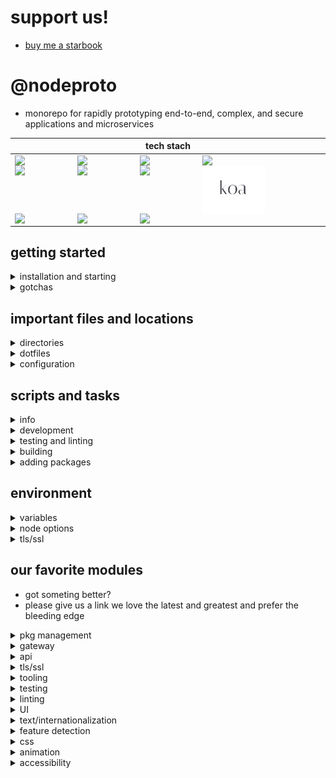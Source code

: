 # support us!
  - [buy me a starbook](https://us.starlabs.systems/)


# @nodeproto
  - monorepo for rapidly prototyping end-to-end, complex, and secure applications and microservices


| tech stach |
| :----------: |
| <img src="https://webpack.js.org/site-logo.1fcab817090e78435061.svg" width="100" align="left" /><img src="https://www.openapis.org/wp-content/uploads/sites/3/2018/02/OpenAPI_Logo_Pantone-1.png" width="100" align="left" /><img src="https://cdn.haproxy.com/wp-content/uploads/2017/10/haproxy-weblogo.png" width="100" align="left" /><img src="https://nodejs.org/static/images/logo.svg" width="100" align="left" /><img src="https://github.com/evanw/esbuild/raw/master/images/wordmark.svg" width="100" align="left" /><img src="https://avatars.githubusercontent.com/u/5429470?s=200&v=4" width="100" align="left" /><img src="https://hero35.com/stacks/react.svg" width="100" align="left" /><img src="https://raw.githubusercontent.com/koajs/koa/master/docs/logo.png" width="100" align="left" /><img src="https://user-images.githubusercontent.com/645641/79596653-38f81200-80e1-11ea-98cd-1c6a3bb5de51.png" width="100" align="left" /><img src="https://cdn.rawgit.com/standard/standard/master/badge.svg" width="100" align="left" /><img src="https://camo.githubusercontent.com/32657601b349b558831f32c553cb2c7734cb5ae89a2e8340afa314ea3b2116a0/68747470733a2f2f6d696c6c696772616d2e696f2f696d616765732f7468756d626e61696c2e706e67" width="100" align="left" />|


## getting started
<details>
  <summary> installation and starting </summary>

  1. `npm install -g @microsoft/rush` *install rush*
  2. [configure your git username & email](https://support.atlassian.com/bitbucket-cloud/docs/configure-your-dvcs-username-for-commits/)
    - you should do this even if your not using this starterkit
    - *$ git config --global user.name "fname lname"*
    - *$ git config --global "your_github_username@users.noreply.github.com"*
  3. `npm i` *install rush-select in root dir*
  4. `rush update` *install npm dependencies in all pkgs*
  5. `rushx select` *choose start cmd in all pkgs where its available*
  6. open `localhost:7777`
</details>

<details>
  <summary> gotchas </summary>

  - until we get docker setup make sure you have **haproxy 2.4** installed
    - see *apps/gateway* for instructions
  - if something doesnt work [please check our todo list](./doc/todos.md)
    - likely we've provided a work around, if not, create a github issue!

</details>


## important files and locations
<details>
  <summary> directories </summary>

  - *root/apps* main applications
  - *root/libraries* libraries used by applications
  - *root/common* rushjs configuration
  - *root/doc* various docuemntation
</details>

<details>
  <summary> dotfiles </summary>

  - [editorconfig](https://editorconfig.org/)
  - [gitignore](https://git-scm.com/docs/gitignore)
  - [gitattributes](https://git-scm.com/docs/gitattributes)
  - [npmrc](https://docs.npmjs.com/cli/v7/configuring-npm/npmrc)
  - [nvmrc](https://github.com/nvm-sh/nvm)
  - [hintrc](https://github.com/webhintio/hint/blob/main/packages/hint/docs/user-guide/configuring-webhint/summary.md)
  - [eslintrc](https://eslint.org/docs/user-guide)
  - [flowconfig](https://flow.org/en/docs/config/)
</details>

<details>
  <summary> configuration </summary>

  - [babelrc.config.mjs for client apps](/apps/client/lib/babel.config.cjs)
  - [our vscodium settings via sync settings extension](https://gist.github.com/noahehall/33f60c724f51bde9afa2c2a9e540d094)
    - use gist id: **33f60c724f51bde9afa2c2a9e540d094**
  - *dracula themes*
    - [gnome terminal](https://draculatheme.com/gnome-terminal)
    - [gtk](https://draculatheme.com/gtk)
    - [enable via shell-extensions](https://www.omgubuntu.co.uk/2020/04/enable-full-dark-mode-in-ubuntu-20-04)
    - [and do a quick backup](https://linuxconfig.org/ubuntu-20-04-system-backup-and-restore)
  - the browser based eslintrc in apps/client
  - the node based eslintrc in apps/pkgcheck
  - the root/rush.json config
  - most of the shit in root/common/config

</details>

## scripts and tasks
<details>
  <summary> info </summary>

  - `rushx about` see cur pkgs pkg.json scripts, or use with `rush-select` to see all scripts in all pkgs
</details>

<details>
  <summary> development </summary>

  - dev scripts: open browser to **localhost:7777**
  - **NOTE** all START scripts use **haproxy**
    - we dont drop priviledges in *DEV*, if you want, do the below
      - [to *START* as root, but dont *RUN* as root when using **packages/gateway**: click here to read why haproxy recommends this](https://cbonte.github.io/haproxy-dconv/2.4/management.html#13)

  - starting apps (in root dir)
    - `rushx select` select a script to run in each project
      - use this before any of the others and thank the guys at `rush-select`
    - `rush start` run the start script in each package for development
      - currently this doenst show the logs, use `npm run select` instead

  - running scripts in specific packages
    - typically you need to `cd PKGDIR/somepkg` before executing `rushx SCRIPTNAME`
    - `rushx start` inside an *apps/PKG* will run the start script for that particular pkg
    - `rushx start:dev` useful in *apps/client* so devtools doenst open up
</details>

<details>
  <summary> testing and linting </summary>

  - `rushx test` inside an *{apps, libraries}/PKG* will run the test script for htat particular pkg
  - `rushx hint` requires chromium, setup for *apps/client*. saves report to *apps/client/hint-report/*
  - `rushx lighthouse` requires chromium. setupfor *apps/client*. saves report to *apps/client/doc/lighthouse*
  - `rushx browsertime` requires chromium, setup for *apps/client*, saves metrics to *apps/client/browsertime-results/*
  - `rushx flow:q` run flow quietly
  - `rushx eslint` run eslint
  - `rushx eslint:fix` run and fix eslint issues
</details>

<details>
  <summary> building </summary>

  - `rush build` in root; build all pkgs for development
  - `rushx select build:prod` in root; build all pkgs for production
  - `rushx build` in a pkg; build that pkg for development
  - `rushx build:prod` in a pkg; build that pkg for production
  - building *apps/client*
    - always saves bundle stats to *apps/client/bundlestats/*
</details>

<details>
  <summary> adding packages </summary>

  - `rush add -p PKGNAME --dev --exact -m`
    - add a pkg - you should be within a pkg and **not the root** dir
    - e.g. `cd apps/client && rush add -p webpack-bundle-analyzer packages/client --dev --exact -m`
      - will install webpack-bundle-analyzer into apps/client as a devDependency
  - to add a package from github
    - couldnt figure out how to do it via `rush add`
    - however this works if you edit the `package.json` directly
      - `"@reach/router": "https://github.com/noahehall/router",`
    - then run `rush update` to do the install
  - `rushx flowtyped:i` update flow type definitions for all deps using cache if available
  - `rushx flowtyped:i-force` install flow type definitions for all dpes
</details>

## environment
<details>
  <summary> variables </summary>

  - each *PKGDIR/pkg/package.json* should contain a `config` section with the default (and *public*) environment variables
    - *do not* create an `.env.example` - use the `PKGDIR/pkg/package.json.config` section
  - create a `PKGDIR/pkg/.env` file with environment variables you want to use in each microservice, referencing the name and values in the `PKGDIR/pkg/package.json.config`
    - to apply default values specified in `package.json.config` set the var name in the `.env` file to nothing, e.g. `API_HTTP_PORT=` and `@nodeproto/envproto.syncEnv` will update `process.env.API_HTTP_PORT` to the value specified in the `package.json.config`
      - if the the `.env` file has a value for the variable, it WILL NOT be updated!
        - this is so values set via CLI or `.env` take precedence over `package.json.config` values
</details>

<details>
  <summary> node options </summary>

    - checkout *root/package.json.config*
    - all of your *PKGDIR/pkg/.env* files should include this, but be sure to use **single** and **not double** quotes
</details>

<details>
  <summary> tls/ssl </summary>
  - self-signed certificates auto created on dev

</details>

## our favorite modules
  - got someting better?
  - please give us a link we love the latest and greatest and prefer the bleeding edge

<details>
  <summary> pkg management </summary>

  - [npm](https://www.npmjs.com/)
    - only used to install dry
  - [dry](https://github.com/Cosium/dry-dry/blob/master/src/index.test.ts)
    - never use `npm` within this applicatoin
    - always use `dry` instead which will proxy cmds to pnpm
  - [rush](https://rushjs.io/pages/commands)
    - [pnpm]([npmjs.com/](https://github.com/pnpm/pnpm))
    - all `rush` cmds use `pnpm`

</details>

<details>
  <summary> gateway </summary>

    - [haproxy](https://cbonte.github.io/haproxy-dconv/2.4/management.html)
</details>

<details>
  <summary> api </summary>

  - [koa](https://koajs.com/#introduction)
    - [koa-body](https://github.com/koajs/koa-body/blob/9b00b40adbfc40a5f5f73efbc88108adf66bcf8b/index.js#L75)
    - [koa-compose](https://github.com/koajs/compose/blob/25568a36509fefc58914bc2a7600f787b16aa0df/index.js#L19)
    - [koa-jwt](https://github.com/koajs/jwt#example)
    - [koa-session](https://github.com/koajs/session#example)
    - [koa-helmet](https://github.com/venables/koa-helmet)
    - [@koa/cors](https://github.com/koajs/cors)
    - [koa-ratelimit](https://github.com/koajs/ratelimit)
    - [koa-oas3](https://github.com/atlassian/koa-oas3)
</details>

<details>
  <summary> tls/ssl </summary>

  - [pem](https://github.com/Dexus/pem/blob/master/test/pem.spec.js)
</details>

<details>
  <summary> tooling </summary>

  - [esbuild for apis](https://esbuild.github.io)
    - [always review this first b4 intalling babel plugins](https://esbuild.github.io/content-types/#javascript)
  - [webpack 5 + esbuild for client](https://webpack.js.org/)
    - frontend requires complex bundling to support a wide range of environments.
    - thus we use both webpack 5 + esbuild
  - [es-main](https://github.com/tschaub/es-main/blob/main/test.js)
  - [concurrently](https://github.com/kimmobrunfeldt/concurrently)
</details>

<details>
  <summary> testing</summary>

  - [purple-tape](https://github.com/mattiash/purple-tape/blob/master/lib/test.ts)
  - [multi-tape](https://github.com/mattiash/node-multi-tape)
  - [sinon](https://sinonjs.org/)
  - [all non esbuild pkgs use flow (see todo)](https://flow.org/en/docs/)
  - [flow-type](https://github.com/flow-typed/flow-typed)
</details>

<details>
  <summary> linting </summary>

  - [webhint/hint](https://github.com/webhintio/hint)
  - [standard](https://standardjs.com/#table-of-contents)
  - [eslint](https://eslint.org/docs/user-guide/configuring/)
    - react as we need to support react linting
    - standard (minus comma-dangle) + react
  - [lighthouse](https://github.com/GoogleChrome/lighthouse#cli-options)
  - [browsertime](https://github.com/sitespeedio/browsertime)
    - [google admin toolbox has an excellent har analyzer](https://toolbox.googleapps.com/apps/har_analyzer/)
  - [bundle stats](https://github.com/relative-ci/bundle-stats/tree/master/packages/webpack-plugin)
</details>

<details>
  <summary> UI </summary>

  - [react](https://reactjs.org)
  - [react-icons](https://react-icons.github.io/react-icons/)
  - [clsx](https://github.com/lukeed/clsx)
  - [react-helmet](https://github.com/nfl/react-helmet)
  - [react-devtools](https://www.npmjs.com/package/react-devtools)]
</details>

<details>
  <summary> text/internationalization </summary>

  - [messageformat](https://github.com//messageformat)
</details>

<details>
  <summary> feature detection </summary>

  - [modernizr](https://modernizr.com/download?setclasses)
</details>

<details>
  <summary> css </summary>

  - [normalize.css](https://github.com/necolas/normalize.css/)
  - [milligram](https://milligram.io/)
  - [styled-components](https://styled-components.com/docs)
</details>

<details>
  <summary> animation </summary>

  - [animate.css](https://animate.style/)
</details>

<details>
  <summary> accessibility </summary>

  - we use both reakit + react-aria as they compliment each other and keep us from writing primitives
    - be sure to checkout both as:
      - doubt this list will stay up to date
      - we have an accurate representation of everything each provide
  - [reakit](https://reakit.io/)
  - [react-aria](https://react-spectrum.adobe.com/react-aria/)
  - [react-stately](https://react-spectrum.adobe.com/react-stately/getting-started.html)

| COMPONENT | [REACT-ARIA](https://react-spectrum.adobe.com/react-aria/getting-started.html) | [REAKIT](https://reakit.io/docs) |
| :-------: | :-------: | :-------: |
BREADCRUMBS | Y | N |
BUTTON | Y | Y |
CHECKBOX | Y | Y |
CHECKBOXGROUP | Y | N |
CLICKABLE   | N | Y |
COMBOBOX   | Y | N |
COMPOSITE   | N | Y |
DIALOG   | Y | Y |
DISCLOSURE   | N | Y |
DISMISSBUTTON   | Y | N |
FORM   | N | Y |
GRID  | N | Y |
GROUP   | N | Y |
ID   | Y | Y |
INPUT   | N | Y |
LISTBOX   | Y | N |
MENU   | Y | Y |
MENUTRIGGER   | Y | N |
METER   | Y | N |
MODAL   | Y | N |
NUMBERFIELD  | Y | N |
OVERLAY   | Y | N |
POPOVER   | N | Y |
PORTAL   | N | Y |
PROGRESSBAR   | Y | N |
RADIO   | N | Y |
RADIOGROUP   | Y | N |
ROLE   | N | Y |
SEARCHFIELD   | Y | N |
SELECT   | Y | N |
SEPARATOR   | Y | Y |
SLIDER   | Y | N |
SWITCH   | Y | N |
TAB   | N | Y |
TABBABLE   | N | Y |
TEXTFIELD   | Y | N |
TOGGLE   | Y | N |
TOOLBAR   | N | Y |
TOOLTIP   | Y | Y |
USELINK   | Y | N |
VISUALLYHIDDEN   | Y | Y |

</details>
